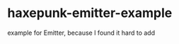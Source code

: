 haxepunk-emitter-example
========================

example for Emitter, because I found it hard to add

